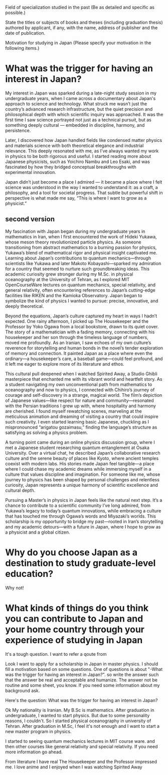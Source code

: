 
Field of specialization studied in the past (Be as detailed and specific as possible.)


State the titles or subjects of books and theses (including graduation thesis) authored by applicant, if any, with the name, address of publisher and
the date of publication.




Motivation for studying in Japan (Please specify your motivation in the following items.)


 
 
# What was the trigger for having an interest in Japan?


My interest in Japan was sparked during a late-night study session in my undergraduate years, when I came across a documentary about Japan's approach to science and technology. What struck me wasn’t just the country’s advanced research infrastructure, but the quiet precision and philosophical depth with which scientific inquiry was approached. It was the first time I saw science portrayed not just as a technical pursuit, but as something deeply cultural — embedded in discipline, harmony, and persistence.

Later, I discovered how Japan handled fields like condensed matter physics and materials science with both theoretical elegance and industrial relevance. This deeply resonated with me, as I’ve always wanted my work in physics to be both rigorous and useful. I started reading more about Japanese physicists, such as Yoichiro Nambu and Leo Esaki, and was fascinated by how they bridged conceptual breakthroughs with experimental innovation.

Japan didn’t just become a place I admired — it became a place where I felt science was understood in the way I wanted to understand it: as a craft, a philosophy, and a tool for societal progress. That subtle but powerful shift in perspective is what made me say, “This is where I want to grow as a physicist.”

## second version

My fascination with Japan began during my undergraduate years in mathematics in Iran, when I first encountered the work of Hideki Yukawa, whose meson theory revolutionized particle physics. As someone transitioning from abstract mathematics to a burning passion for physics, Yukawa’s blend of mathematical rigor and physical insight captivated me. Learning about Japan’s contributions to quantum mechanics—through scientists like Yukawa and later Makoto Kobayashi—sparked my admiration for a country that seemed to nurture such groundbreaking ideas. This academic curiosity grew stronger during my M.Sc. in physical oceanography at the University of Tehran, as I explored MIT OpenCourseWare lectures on quantum mechanics, special relativity, and general relativity, often encountering references to Japan’s cutting-edge facilities like RIKEN and the Kamioka Observatory. Japan began to symbolize the kind of physics I wanted to pursue: precise, innovative, and deeply theoretical.

Beyond the equations, Japan’s culture captured my heart in ways I hadn’t expected. One rainy afternoon, I picked up The Housekeeper and the Professor by Yoko Ogawa from a local bookstore, drawn to its quiet cover. The story of a mathematician with a fading memory, connecting with his housekeeper and her son through the timeless language of numbers, moved me profoundly. As an Iranian, I saw echoes of my own culture’s reverence for storytelling and human bonds in the novel’s tender exploration of memory and connection. It painted Japan as a place where even the ordinary—a housekeeper’s care, a baseball game—could feel profound, and it left me eager to explore more of its literature and ethos.

This cultural pull deepened when I watched Spirited Away, a Studio Ghibli masterpiece that enchanted me with its vibrant world and heartfelt story. As a student navigating my own unconventional path from mathematics to oceanography and now to physics, I connected with Chihiro’s journey of courage and self-discovery in a strange, magical world. The film’s depiction of Japanese values—like respect for nature and community—resonated with the Persian traditions I grew up with, where hospitality and harmony are cherished. I found myself rewatching scenes, marveling at the meticulous animation and dreaming of visiting a country that could inspire such creativity. I even started learning basic Japanese, chuckling as I mispronounced “arigatou gozaimasu,” finding the language’s structure as satisfying as solving a physics problem.

A turning point came during an online physics discussion group, where I met a Japanese student researching quantum entanglement at Osaka University. Over a virtual chat, he described Japan’s collaborative research culture and the serene beauty of places like Kyoto, where ancient temples coexist with modern labs. His stories made Japan feel tangible—a place where I could chase my academic dreams while immersing myself in a culture that values discipline and imagination. For someone like me, whose journey to physics has been shaped by personal challenges and relentless curiosity, Japan represents a unique harmony of scientific excellence and cultural depth.

Pursuing a Master’s in physics in Japan feels like the natural next step. It’s a chance to contribute to a scientific community I’ve long admired, from Yukawa’s legacy to today’s quantum innovations, while embracing a culture that has touched me through Ogawa’s words and Miyazaki’s worlds. This scholarship is my opportunity to bridge my past—rooted in Iran’s storytelling and my academic detours—with a future in Japan, where I hope to grow as a physicist and a global citizen.

# Why do you choose Japan as a destination to study graduate-level education?

  Why not!


# What kinds of things do you think you can contribute to Japan and your home country through your experience of studying in Japan

It's a tough question. I want to refer a qoute from 


Look I want to apply for a scholarship in Japan in master physics. I should fill a motivation based on some questions. One of questions is about "-What was the trigger for having an interest in Japan?". so write the answer such that the answer be real and acceptable and humanize. The answer not be routine and some sheet, you know. If you need some information about my background ask.

Here's the question:
What was the trigger for having an interest in Japan?

Ok My nationality is Iranian. My B.Sc is mathematics. After graduation in undergraduate, I wanted to start physics. But due to some personality reasons, I couldn't. So I started physical oceanography in university of Tehran. After graduation in M.Sc, I feel it's not enough and I want to start a new master program in physics. 

I started to seeing quantum mechanics lectures in MIT course ware. and then other courses like general relativity and special relativity. If you need more information go ahead. 

From literature I have real The Housekeeper and the Professor impressed me. I love anime and I enjoyed when I was watching Spirited Away